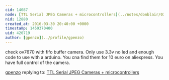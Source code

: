 ```yaml
---
cid: 14087
node: [TTL Serial JPEG Cameras + microcontrollers](../notes/donblair/03-23-2016/ttl-serial-jpeg-cameras-microcontrollers)
nid: 12880
created_at: 2016-03-30 20:40:00 +0000
timestamp: 1459370400
uid: 420719
author: [gpenzo](../profile/gpenzo)
---
```


check ov7670 with fifo buffer camera. Only use 3.3v no led and enough code to use with a arduino.
You cna find them for 10 euro on aliexpress. You have full control of the camera.

[gpenzo](../profile/gpenzo) replying to: [TTL Serial JPEG Cameras + microcontrollers](../notes/donblair/03-23-2016/ttl-serial-jpeg-cameras-microcontrollers)

